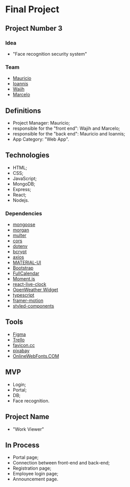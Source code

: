# Final Project  

## Project Number 3  

### Idea

- "Face recognition security system"

### Team

- [Mauricio](https://github.com/Mauricio-Sotela)
- [Ioannis](https://github.com/Ioannis-Kavalidis)
- [Wajih](https://github.com/Wajih-alzouhairy)
- [Marcelo](https://github.com/marcelosperalta)

## Definitions

- Project Manager: Mauricio;  
- responsible for the "front end": Wajih and Marcelo;
- responsible for the "back end": Mauricio and Ioannis;
- App Category: "Web App".  

## Technologies

- HTML;
- CSS;
- JavaScript;
- MongoDB;
- Express;
- React;
- Nodejs.

### Dependencies

- [mongoose](https://mongoosejs.com/)
- [morgan](https://github.com/expressjs/morgan)
- [multer](https://github.com/expressjs/multer)
- [cors](https://github.com/expressjs/cors)
- [dotenv](https://github.com/motdotla/dotenv)
- [bcrypt](https://github.com/kelektiv/node.bcrypt.js)
- [axios](https://github.com/axios/axios)
- [MATERIAL-UI](https://material-ui.com/)
- [Bootstrap](https://getbootstrap.com/)
- [FullCalendar](https://fullcalendar.io/)
- [Moment.js](https://momentjs.com/)
- [react-live-clock](https://github.com/pvoznyuk/react-live-clock)
- [OpenWeather Widget](https://openweathermap.org/widgets-constructor)
- [typescript](https://www.typescriptlang.org/)
- [framer-motion](https://www.framer.com/motion/)
- [styled-components](https://styled-components.com/)

## Tools

- [Figma](https://www.figma.com/)
- [Trello](https://trello.com/)
- [favicon.cc](https://www.favicon.cc/)
- [pixabay](https://pixabay.com/)
- [OnlineWebFonts.COM](https://www.onlinewebfonts.com/)

## MVP

- Login;
- Portal;
- DB;
- Face recognition.

## Project Name

- "Work Viewer"

## In Process

- Portal page;
- Connection between front-end and back-end;
- Registration page;
- Employee login page;
- Announcement page.